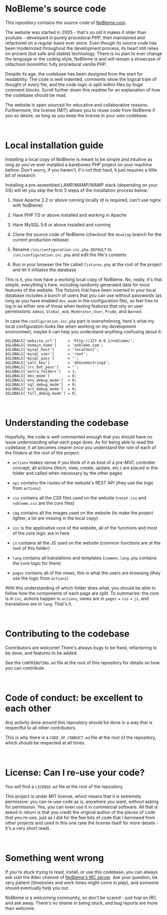 NoBleme's source code
===

This repository contains the source code of [NoBleme.com](http://nobleme.com).

The website was started in 2005 - that's so old it makes it older than youtube -  developed in purely procedural PHP, then maintained and refactored on a regular basis ever since. Even though its source code has been modernized throughout the development process, its heart still relies on ancient (but safe and stable) technology. There is no plan to ever change the language or the coding style, NoBleme is and will remain a showcase of oldschool monolithic fully procedural vanilla PHP.

Despite its age, the codebase has been designed from the start for readability: The code is well indented, comments show the logical train of thought of every file, and the code logic is split within files by huge comment blocks. Scroll further down this readme for an explanation of how the codebase should be read.

The website is open sourced for educative and collaborative reasons. Furthermore, the license (MIT) allows you to reuse code from NoBleme if you so desire, as long as you keep the license in your own codebase.

 

Local installation guide
===

Installing a local copy of NoBleme is meant to be simple and intuitive as long as you've ever installed a barebones PHP project on your machine before. Don't worry, if you haven't, it's not *that* hard, it just requires a little bit of research.

Installing a pre-assembled LAMP/MAMP/WAMP stack (depending on your OS) will let you skip the first 3 steps of the installation process below:

1. Have Apache 2.2 or above running locally (it is required, can't use nginx with NoBleme)

2. Have PHP 7.0 or above installed and working in Apache

3. Have MySQL 5.6 or above installed and running

4. Clone the source code of NoBleme (checkout the `develop` branch for the current production release)

5. Rename `/inc/configuration.inc.php.DEFAULT` to `/inc/configuration.inc.php` and edit the file's contents

6. Run in your browser the file called `fixtures.php` at the root of the project and let it initialize the database

This is it, you now have a working local copy of NoBleme. No, really, it's that simple, everything's here, including randomly generated data for most features of the website. The fixtures that have been inserted in your local database includes a bunch of users that you can use without passwords (as long as you have enabled `dev_mode` in the configuration file), so feel free to log in as either one of those when testing features that rely on user permissions: `Admin`, `Global_mod`, `Moderator`, `User`, `Prude`, and `Banned`.

In case the `configuration.inc.php` part is overwhelming, here's what my local configuration looks like when working on my development environment, maybe it can help you understand anything confusing about it:

```
$GLOBALS['website_url']     = 'http://127.0.0.1/nobleme/';
$GLOBALS['domain_name']     = 'nobleme.com';
$GLOBALS['mysql_host']      = 'localhost';
$GLOBALS['mysql_user']      = 'root';
$GLOBALS['mysql_pass']      = '';
$GLOBALS['salt_key']        = '$6$somestring$';
$GLOBALS['irc_bot_pass']    = '';
$GLOBALS['extra_folders']   = 1;
$GLOBALS['dev_mode']        = 0;
$GLOBALS['env_debug_mode']  = 0;
$GLOBALS['sql_debug_mode']  = 0;
$GLOBALS['act_debug_mode']  = 0;
$GLOBALS['full_debug_mode'] = 0;
```

 

Understanding the codebase
===

Hopefully, the code is well commented enough that you should have no issue understanding what each page does. As for being able to read the codebase, it all becomes clearer once you understand the role of each of the folders at the root of the project:

* `actions` makes sense if you think of it as kind of a pre-MVC controller concept, all actions (fetch, view, create, update, etc.) are placed in this folder and called when necessary by the other pages

* `api` contains the routes of the website's REST API (they use the logic from `actions`)

* `css` contains all the CSS files used on the website (`reset.css` and `nobleme.css` are the core files)

* `img` contains all the images used on the website (to make the project lighter, a lot are missing in the local copy)

* `inc` is the applicative core of the website, all of the functions and most of the core logic are in here

* `js` contains all the JS used on the website (common functions are at the root of this folder)

* `lang` contains all translations and templates (`common.lang.php` contains the core logic for them)

* `pages` contains all of the views, this is what the users are browsing (they use the logic from `actions`)

With this understanding of which folder does what, you should be able to follow how the components of each page are split. To summarize: the core is in `inc`, actions happen in `actions`, views are in `pages` + `css` + `js`, and translations are in `lang`. That's it.

 

Contributing to the codebase
===

Contributors are welcome! There's always bugs to be fixed, refactoring to be done, and features to be added.

See the `CONTRIBUTING.md` file at the root of this repository for details on how you can contribute.

 

Code of conduct: be excellent to each other
===

Any activity done around this repository should be done in a way that is respectful to all other contributors.

This is why there is a `CODE_OF_CONDUCT.md` file at the root of the repository, which should be respected at all times.

 

License: Can I re-use your code?
===

You will find a `LICENSE.md` file at the root of the repository.

This project is under MIT license, which means that it is extremely permissive: you can re-use code as is, anywhere you want, without asking for permission. Yes, you can even use it in commercial software. All that is asked in return is that you credit the original author of the pieces of code that you re-use, just as I did for the few bits of code that I borrowed from other projects and used in this one (see the license itself for more details - it's a very short read).

 

Something went wrong
===

If you're stuck trying to read, install, or use this codebase, you can always ask visit the #dev channel of [NoBleme's IRC server](https://nobleme.com/pages/irc/). Ask your question, be very patient (timezones and work times might come in play), and someone should eventually help you out.

NoBleme is a welcoming community, so don't be scared - just hop on IRC and ask away. There's no shame in being stuck, and bug reports are more than welcome.